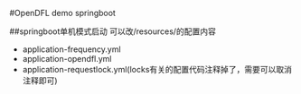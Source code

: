#OpenDFL demo springboot

##springboot单机模式启动
可以改/resources/的配置内容
* application-frequency.yml
* application-opendfl.yml
* application-requestlock.yml(locks有关的配置代码注释掉了，需要可以取消注释即可)  
